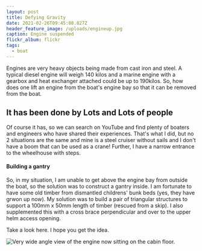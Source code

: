 ```yaml
---
layout: post
title: Defying Gravity
date: 2021-02-26T09:45:08.827Z
header_feature_image: /uploads/engineup.jpg
caption: Engine suspended
flickr_album: flickr
tags:
  - boat
---
```

Engines are very heavy objects being made from cast iron and steel. A typical diesel engine will weigh 140 kilos and a marine engine with a gearbox and heat exchanger attached could be up to 190kilos. So, how does one lift an engine from the boat's engine bay so that it can be removed from the boat.

## It has been done by Lots and Lots of people

Of course it has, so we can search on YouTube and find plenty of boaters and engineers who have shared their experiences. That's what I did, but no 2 situations are the same and mine is a steel cruiser without sails and I don't have a boom that can be used as a crane! Further, I have a narrow entrance to the wheelhouse with steps.

#### Building a gantry

So, in my situation, I am unable to get above the engine bay from outside the boat, so the solution was to construct a gantry inside. I am fortunate to have some old timber from dismantled childrens' bunk beds (yes, they have grwon up now). My solution was to build a pair of triangular structures to support a 100mm x 50mm length of timber (rescued from a  skip). I also supplemented this with a cross brace perpendicular and over to the upper helm access opening.

Take a look here. I hope you get the idea.

![Very wide angle view of the engine now sitting on the cabin floor.](/uploads/_dsc7600.jpeg)